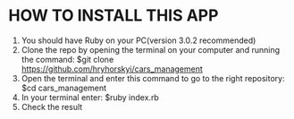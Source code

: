 # HOW TO INSTALL THIS APP

1. You should have Ruby on your PC(version 3.0.2 recommended)
2. Clone the repo by opening the terminal on your computer and running the command:
$git clone https://github.com/hryhorskyi/cars_management
3. Open the terminal and enter this command to go to the right repository:
$cd cars_management
4. In your terminal enter:
$ruby index.rb
6. Check the result
